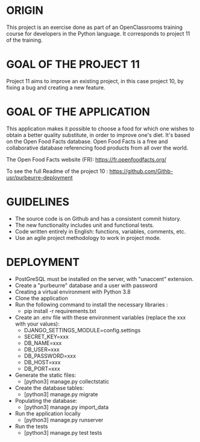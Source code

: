 # ORIGIN #
This project is an exercise done as part of an OpenClassrooms training course for developers in the Python language.
It corresponds to project 11 of the training.

# GOAL OF THE PROJECT 11 #
Project 11 aims to improve an existing project, in this case project 10, by fixing a bug and creating a new feature.

# GOAL OF THE APPLICATION #
This application makes it possible to choose a food for which one wishes to obtain a better quality substitute, in order to improve one's diet. It's based on the Open Food Facts database. Open Food Facts is a free and collaborative database referencing food products from all over the world.

The Open Food Facts website (FR): https://fr.openfoodfacts.org/

To see the full Readme of the project 10 : https://github.com/Githb-usr/purbeurre-deployment

# GUIDELINES #
* The source code is on Github and has a consistent commit history.
* The new functionality includes unit and functional tests.
* Code written entirely in English: functions, variables, comments, etc.
* Use an agile project methodology to work in project mode.

# DEPLOYMENT #
* PostGreSQL must be installed on the server, with "unaccent" extension.
* Create a "purbeurre" database and a user with password
* Creating a virtual environment with Python 3.8
* Clone the application
* Run the following command to install the necessary libraries :
  - pip install -r requirements.txt
* Create an .env file with these environment variables (replace the xxx with your values):
  - DJANGO_SETTINGS_MODULE=config.settings
  - SECRET_KEY=xxx
  - DB_NAME=xxx
  - DB_USER=xxx
  - DB_PASSWORD=xxx
  - DB_HOST=xxx
  - DB_PORT=xxx
* Generate the static files:
  - [python3] manage.py collectstatic
* Create the database tables:
  - [python3] manage.py migrate
* Populating the database:
  - [python3] manage.py import_data
* Run the application locally
  - [python3] manage.py runserver
* Run the tests
  - [python3] manage.py test tests